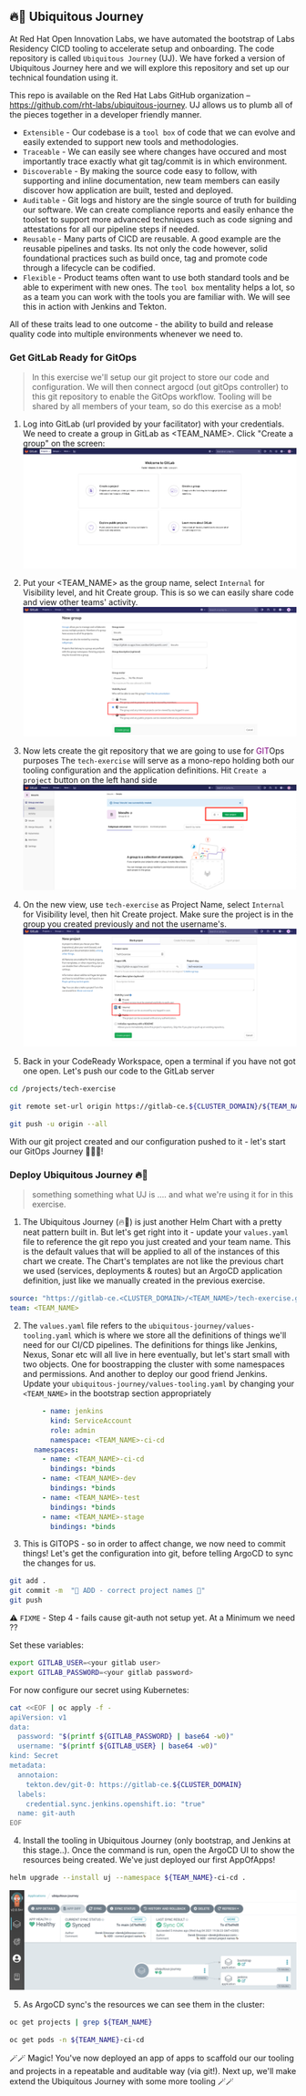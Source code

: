 ## 🔥🦄 Ubiquitous Journey

At Red Hat Open Innovation Labs, we have automated the bootstrap of Labs Residency CICD tooling to accelerate setup and onboarding. The code repository is called `Ubiquitous Journey` (UJ). We have forked a version of Ubiquitous Journey here and we will explore this repository and set up our technical foundation using it.

This repo is available on the Red Hat Labs GitHub organization – https://github.com/rht-labs/ubiquitous-journey. UJ allows us to plumb all of the pieces together in a developer friendly manner.

- `Extensible` - Our codebase is a `tool box` of code that we can evolve and easily extended to support new tools and methodologies.
- `Traceable` - We can easily see where changes have occured and most importantly trace exactly what git tag/commit is in which environment.
- `Discoverable` - By making the source code easy to follow, with supporting and inline documentation, new team members can easily discover how application are built, tested and deployed.
- `Auditable` - Git logs and history are the single source of truth for building our software. We can create compliance reports and easily enhance the toolset to support more advanced techniques such as code signing and attestations for all our pipeline steps if needed.
- `Reusable` - Many parts of CICD are reusable. A good example are the reusable pipelines and tasks. Its not only the code however, solid foundational practices such as build once, tag and promote code through a lifecycle can be codified. 
- `Flexible` - Product teams often want to use both standard tools and be able to experiment with new ones. The `tool box` mentality helps a lot, so as a team you can work with the tools you are familiar with. We will see this in action with Jenkins and Tekton.

All of these traits lead to one outcome - the ability to build and release quality code into multiple environments whenever we need to.

### Get GitLab Ready for GitOps
> In this exercise we'll setup our git project to store our code and configuration. We will then connect argocd (out gitOps controller) to this git repository to enable the GitOps workflow. Tooling will be shared by all members of your team, so do this exercise as a mob!
 
1. Log into GitLab (url provided by your facilitator) with your credentials. We need to create a group in GitLab as <TEAM_NAME>.  Click "Create a group" on the screen:
![gitlab-initial-login](images/gitlab-initial-login.png)

2. Put your <TEAM_NAME> as the group name, select `Internal` for Visibility level, and hit Create group. This is so we can easily share code and view other teams' activity.
![gitlab-create-group](images/gitlab-create-group.png)

3. Now lets create the git repository that we are going to use for <span style="color:purple;" >GIT</span>Ops purposes The `tech-exercise` will serve as a mono-repo holding both our tooling configuration and the application definitions. Hit `Create a project` button on the left hand side
![gitlab-new-project](images/gitlab-new-project.png)
 
4. On the new view, use `tech-exercise` as Project Name, select `Internal` for Visibility level, then hit Create project. Make sure the project is in the group you created previously and not the username's.
![gitlab-new-project](images/gitlab-new-project-2.png)

5. Back in your CodeReady Workspace, open a terminal if you have not got one open. Let's push our code to the GitLab server
```bash
cd /projects/tech-exercise
```
```bash
git remote set-url origin https://gitlab-ce.${CLUSTER_DOMAIN}/${TEAM_NAME}/tech-exercise.git
```
```bash
git push -u origin --all
```

With our git project created and our configuration pushed to it - let's start our GitOps Journey 🧙‍♀️🦄!

### Deploy Ubiquitous Journey 🔥🦄
> something something what UJ is .... and what we're using it for in this exercise.

1. The Ubiquitous Journey (🔥🦄) is just another Helm Chart with a pretty neat pattern built in. But let's get right into it - update your `values.yaml` file to reference the git repo you just created and your team name. This is the default values that will be applied to all of the instances of this chart we create. The Chart's templates are not like the previous chart we used (services, deployments & routes) but an ArgoCD application definition, just like we manually created in the previous exercise.
```yaml
source: "https://gitlab-ce.<CLUSTER_DOMAIN>/<TEAM_NAME>/tech-exercise.git"
team: <TEAM_NAME>
```

2. The `values.yaml` file refers to the `ubiquitous-journey/values-tooling.yaml` which is where we store all the definitions of things we'll need for our CI/CD pipelines. The definitions for things like Jenkins, Nexus, Sonar etc will all live in here eventually, but let's start small with two objects. One for boostrapping the cluster with some namespaces and permissions. And another to deploy our good friend Jenkins. Update your `ubiquitous-journey/values-tooling.yaml` by changing your `<TEAM_NAME>` in the bootstrap section appropriately
```yaml
        - name: jenkins
          kind: ServiceAccount
          role: admin
          namespace: <TEAM_NAME>-ci-cd
      namespaces:
        - name: <TEAM_NAME>-ci-cd
          bindings: *binds
        - name: <TEAM_NAME>-dev
          bindings: *binds
        - name: <TEAM_NAME>-test
          bindings: *binds
        - name: <TEAM_NAME>-stage
          bindings: *binds
```

3. This is GITOPS - so in order to affect change, we now need to commit things! Let's get the configuration into git, before telling ArgoCD to sync the changes for us.
```bash
git add .
git commit -m  "🦆 ADD - correct project names 🦆" 
git push 
```

  :warning: `FIXME` - Step 4 - fails cause git-auth not setup yet. At a Minimum we need ??

  Set these variables:
  ```bash
  export GITLAB_USER=<your gitlab user>
  export GITLAB_PASSWORD=<your gitlab password>
  ```

  For now configure our secret using Kubernetes:
  ```bash
  cat <<EOF | oc apply -f -
  apiVersion: v1
  data:
    password: "$(printf ${GITLAB_PASSWORD} | base64 -w0)"
    username: "$(printf ${GITLAB_USER} | base64 -w0)"
  kind: Secret
  metadata:
    annotaion:
      tekton.dev/git-0: https://gitlab-ce.${CLUSTER_DOMAIN}
    labels:
      credential.sync.jenkins.openshift.io: "true"
    name: git-auth
  EOF
  ```


4. Install the tooling in Ubiquitous Journey (only bootstrap, and Jenkins at this stage..). Once the command is run, open the ArgoCD UI to show the resources being created. We've just deployed our first AppOfApps!
```bash
helm upgrade --install uj --namespace ${TEAM_NAME}-ci-cd .
```
![argocd-bootrstrap-tooling](./images/argocd-bootstrap-tooling.png)

5. As ArgoCD sync's the resources we can see them in the cluster:
```bash
oc get projects | grep ${TEAM_NAME}
```
```bash
oc get pods -n ${TEAM_NAME}-ci-cd
```

🪄🪄 Magic! You've now deployed an app of apps to scaffold our our tooling and projects in a repeatable and auditable way (via git!). Next up, we'll make extend the Ubiquitous Journey with some more tooling 🪄🪄

